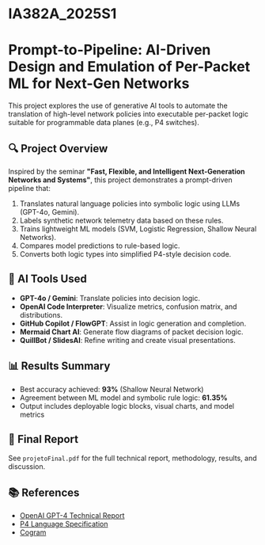 # IA382A_2025S1

# Prompt-to-Pipeline: AI-Driven Design and Emulation of Per-Packet ML for Next-Gen Networks

This project explores the use of generative AI tools to automate the translation of high-level network policies into executable per-packet logic suitable for programmable data planes (e.g., P4 switches).

## 🔍 Project Overview
Inspired by the seminar **"Fast, Flexible, and Intelligent Next-Generation Networks and Systems"**, this project demonstrates a prompt-driven pipeline that:
1. Translates natural language policies into symbolic logic using LLMs (GPT-4o, Gemini).
2. Labels synthetic network telemetry data based on these rules.
3. Trains lightweight ML models (SVM, Logistic Regression, Shallow Neural Networks).
4. Compares model predictions to rule-based logic.
5. Converts both logic types into simplified P4-style decision code.

## 🧠 AI Tools Used
- **GPT-4o / Gemini**: Translate policies into decision logic.
- **OpenAI Code Interpreter**: Visualize metrics, confusion matrix, and distributions.
- **GitHub Copilot / FlowGPT**: Assist in logic generation and completion.
- **Mermaid Chart AI**: Generate flow diagrams of packet decision logic.
- **QuillBot / SlidesAI**: Refine writing and create visual presentations.


## 📊 Results Summary
- Best accuracy achieved: **93%** (Shallow Neural Network)
- Agreement between ML model and symbolic rule logic: **61.35%**
- Output includes deployable logic blocks, visual charts, and model metrics

## 📄 Final Report
See `projetoFinal.pdf` for the full technical report, methodology, results, and discussion.

## 📚 References
- [OpenAI GPT-4 Technical Report](https://openai.com/research/gpt-4)
- [P4 Language Specification](https://p4.org)
- [Cogram](https://www.cogram.com)
